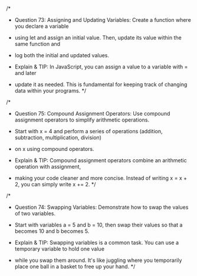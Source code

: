 /\*

- Question 73: Assigning and Updating Variables: Create a function where you declare a variable
- using let and assign an initial value. Then, update its value within the same function and
- log both the initial and updated values.

- Explain & TIP: In JavaScript, you can assign a value to a variable with = and later
- update it as needed. This is fundamental for keeping track of changing data within your programs.
  \*/

/\*

- Question 75: Compound Assignment Operators: Use compound assignment operators to simplify arithmetic operations.
- Start with x = 4 and perform a series of operations (addition, subtraction, multiplication, division)
- on x using compound operators.

- Explain & TIP: Compound assignment operators combine an arithmetic operation with assignment,
- making your code cleaner and more concise. Instead of writing x = x + 2, you can simply write x += 2.
  \*/

/\*

- Question 74: Swapping Variables: Demonstrate how to swap the values of two variables.
- Start with variables a = 5 and b = 10, then swap their values so that a becomes 10 and b becomes 5.

- Explain & TIP: Swapping variables is a common task. You can use a temporary variable to hold one value
- while you swap them around. It's like juggling where you temporarily place one ball in a basket to free up your hand.
  \*/
